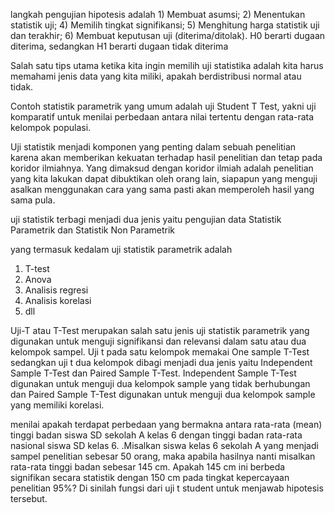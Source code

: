 langkah pengujian hipotesis  adalah 1) Membuat asumsi; 2) Menentukan statistik uji; 4) Memilih tingkat signifikansi; 5) Menghitung harga statistik uji dan terakhir; 6) Membuat keputusan uji (diterima/ditolak). H0 berarti dugaan diterima, sedangkan H1 berarti dugaan tidak diterima

Salah satu tips utama ketika kita ingin memilih uji statistika adalah kita harus memahami jenis data yang kita miliki, apakah berdistribusi normal atau tidak.

Contoh statistik parametrik yang umum adalah uji Student T Test, yakni uji komparatif untuk menilai perbedaan antara nilai tertentu dengan rata-rata kelompok populasi.

Uji statistik menjadi komponen yang penting dalam sebuah penelitian karena akan memberikan kekuatan terhadap hasil penelitian dan tetap pada koridor ilmiahnya. Yang dimaksud dengan koridor ilmiah adalah penelitian yang kita lakukan dapat dibuktikan oleh orang lain, siapapun yang menguji asalkan menggunakan cara yang sama pasti akan memperoleh hasil yang sama pula.

uji statistik terbagi menjadi dua jenis yaitu pengujian data Statistik Parametrik dan Statistik Non Parametrik	

yang termasuk kedalam uji statistik parametrik adalah 
1. T-test
2. Anova
3. Analisis regresi
4. Analisis korelasi
5. dll

Uji-T atau T-Test merupakan salah satu jenis uji statistik parametrik yang digunakan untuk menguji signifikansi dan relevansi dalam satu atau dua kelompok sampel. Uji t pada satu kelompok memakai One sample T-Test sedangkan uji t dua kelompok dibagi menjadi dua jenis yaitu Independent Sample T-Test dan Paired Sample T-Test. Independent Sample T-Test digunakan untuk menguji dua kelompok sample yang tidak berhubungan dan Paired Sample T-Test digunakan untuk menguji dua kelompok sample yang memiliki korelasi.

menilai apakah terdapat perbedaan yang bermakna antara rata-rata (mean) tinggi badan siswa SD sekolah A kelas 6 dengan tinggi badan rata-rata nasional siswa SD kelas 6. .Misalkan siswa kelas 6 sekolah A yang menjadi sampel penelitian sebesar 50 orang, maka apabila hasilnya nanti misalkan rata-rata tinggi badan sebesar 145 cm. Apakah 145 cm ini berbeda signifikan secara statistik dengan 150 cm pada tingkat kepercayaan penelitian 95%? Di sinilah fungsi dari uji t student untuk menjawab hipotesis tersebut.

